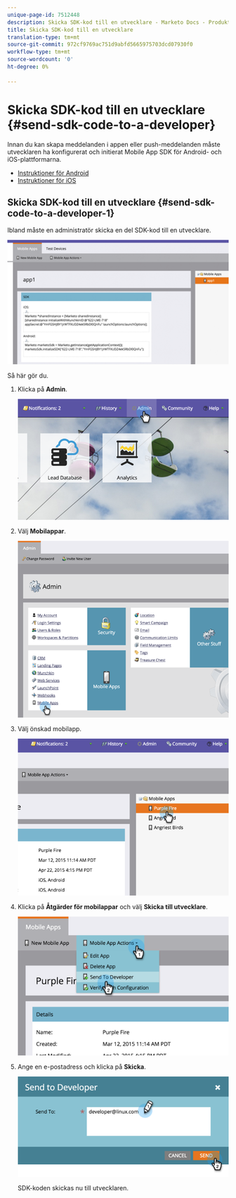 ```yaml
---
unique-page-id: 7512448
description: Skicka SDK-kod till en utvecklare - Marketo Docs - Produktdokumentation
title: Skicka SDK-kod till en utvecklare
translation-type: tm+mt
source-git-commit: 972cf9769ac751d9abfd5665975703dcd07930f0
workflow-type: tm+mt
source-wordcount: '0'
ht-degree: 0%

---
```



# Skicka SDK-kod till en utvecklare {#send-sdk-code-to-a-developer}

Innan du kan skapa meddelanden i appen eller push-meddelanden måste utvecklaren ha konfigurerat och initierat Mobile App SDK för Android- och iOS-plattformarna.

* [Instruktioner för Android](https://developers.marketo.com/documentation/mobile/installation-instructions-on-android/)
* [Instruktioner för iOS](https://developers.marketo.com/documentation/mobile/installation-instructions-on-ios/)

## Skicka SDK-kod till en utvecklare {#send-sdk-code-to-a-developer-1}

Ibland måste en administratör skicka en del SDK-kod till en utvecklare.

![](assets/image2016-3-9-16-3a24-3a14.png)

Så här gör du.

1. Klicka på **Admin**.

   ![](assets/image2015-4-22-16-3a12-3a32.png)

1. Välj **Mobilappar**.

   ![](assets/image2015-4-22-16-3a14-3a29.png)

1. Välj önskad mobilapp.

   ![](assets/image2015-4-22-16-3a33-3a19.png)

1. Klicka på **Åtgärder för mobilappar** och välj **Skicka till utvecklare**.

   ![](assets/image2015-4-22-17-3a13-3a30.png)

1. Ange en e-postadress och klicka på **Skicka**.

   ![](assets/image2015-4-22-18-3a51-3a54.png)

   SDK-koden skickas nu till utvecklaren.

